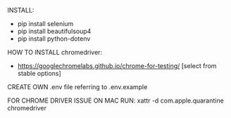INSTALL:

- pip install selenium
- pip install beautifulsoup4
- pip install python-dotenv

HOW TO INSTALL chromedriver:

- https://googlechromelabs.github.io/chrome-for-testing/ [select from stable options]

CREATE OWN .env file referring to .env.example

FOR CHROME DRIVER ISSUE ON MAC RUN:
xattr -d com.apple.quarantine chromedriver
